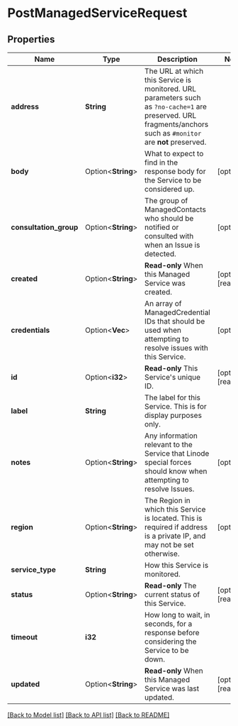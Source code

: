 # PostManagedServiceRequest

## Properties

Name | Type | Description | Notes
------------ | ------------- | ------------- | -------------
**address** | **String** | The URL at which this Service is monitored. URL parameters such as `?no-cache=1` are preserved. URL fragments/anchors such as `#monitor` are __not__ preserved. | 
**body** | Option<**String**> | What to expect to find in the response body for the Service to be considered up. | [optional]
**consultation_group** | Option<**String**> | The group of ManagedContacts who should be notified or consulted with when an Issue is detected. | [optional]
**created** | Option<**String**> | __Read-only__ When this Managed Service was created. | [optional][readonly]
**credentials** | Option<**Vec<i32>**> | An array of ManagedCredential IDs that should be used when attempting to resolve issues with this Service. | [optional]
**id** | Option<**i32**> | __Read-only__ This Service's unique ID. | [optional][readonly]
**label** | **String** | The label for this Service. This is for display purposes only. | 
**notes** | Option<**String**> | Any information relevant to the Service that Linode special forces should know when attempting to resolve Issues. | [optional]
**region** | Option<**String**> | The Region in which this Service is located. This is required if address is a private IP, and may not be set otherwise. | [optional]
**service_type** | **String** | How this Service is monitored. | 
**status** | Option<**String**> | __Read-only__ The current status of this Service. | [optional][readonly]
**timeout** | **i32** | How long to wait, in seconds, for a response before considering the Service to be down. | 
**updated** | Option<**String**> | __Read-only__ When this Managed Service was last updated. | [optional][readonly]

[[Back to Model list]](../README.md#documentation-for-models) [[Back to API list]](../README.md#documentation-for-api-endpoints) [[Back to README]](../README.md)


